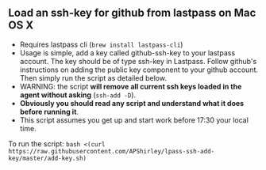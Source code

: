 ## Load an ssh-key for github from lastpass on Mac OS X

  - Requires lastpass cli (`brew install lastpass-cli`)
  - Usage is simple, add a key called github-ssh-key to your lastpass account. 
    The key should be of type ssh-key in Lastpass. 
    Follow github's instructions on adding the public key component to your github account.
    Then simply run the script as detailed below.
  - WARNING: the script **will remove all current ssh keys loaded in the agent without asking** (`ssh-add -D`). 
  - **Obviously you should read any script and understand what it does before running it**.
  - This script assumes you get up and start work before 17:30 your local time.

To run the script:
`bash <(curl https://raw.githubusercontent.com/APShirley/lpass-ssh-add-key/master/add-key.sh)`
